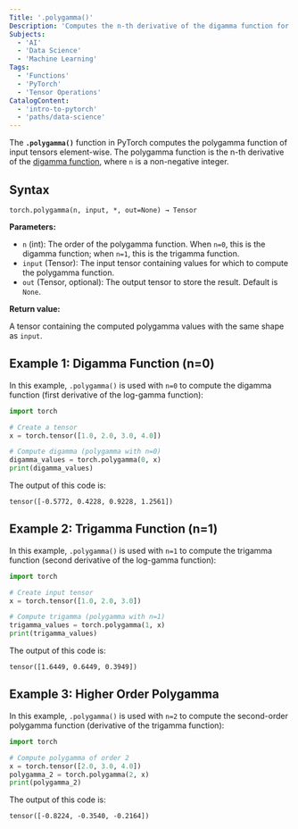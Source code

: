 ```yaml
---
Title: '.polygamma()'
Description: 'Computes the n-th derivative of the digamma function for each element in the input tensor.'
Subjects:
  - 'AI'
  - 'Data Science'
  - 'Machine Learning'
Tags:
  - 'Functions'
  - 'PyTorch'
  - 'Tensor Operations'
CatalogContent:
  - 'intro-to-pytorch'
  - 'paths/data-science'
---
```


The **`.polygamma()`** function in PyTorch computes the polygamma function of input tensors element-wise. The polygamma function is the n-th derivative of the [digamma function](https://www.codecademy.com/resources/docs/pytorch/tensor-operations/digamma), where `n` is a non-negative integer.

## Syntax

```pseudo
torch.polygamma(n, input, *, out=None) → Tensor
```

**Parameters:**

- `n` (int): The order of the polygamma function. When `n=0`, this is the digamma function; when `n=1`, this is the trigamma function.
- `input` (Tensor): The input tensor containing values for which to compute the polygamma function.
- `out` (Tensor, optional): The output tensor to store the result. Default is `None`.

**Return value:**

A tensor containing the computed polygamma values with the same shape as `input`.

## Example 1: Digamma Function (n=0)

In this example, `.polygamma()` is used with `n=0` to compute the digamma function (first derivative of the log-gamma function):

```py
import torch

# Create a tensor
x = torch.tensor([1.0, 2.0, 3.0, 4.0])

# Compute digamma (polygamma with n=0)
digamma_values = torch.polygamma(0, x)
print(digamma_values)
```

The output of this code is:

```shell
tensor([-0.5772, 0.4228, 0.9228, 1.2561])
```

## Example 2: Trigamma Function (n=1)

In this example, `.polygamma()` is used with `n=1` to compute the trigamma function (second derivative of the log-gamma function):

```py
import torch

# Create input tensor
x = torch.tensor([1.0, 2.0, 3.0])

# Compute trigamma (polygamma with n=1)
trigamma_values = torch.polygamma(1, x)
print(trigamma_values)
```

The output of this code is:

```shell
tensor([1.6449, 0.6449, 0.3949])
```

## Example 3: Higher Order Polygamma

In this example, `.polygamma()` is used with `n=2` to compute the second-order polygamma function (derivative of the trigamma function):

```py
import torch

# Compute polygamma of order 2
x = torch.tensor([2.0, 3.0, 4.0])
polygamma_2 = torch.polygamma(2, x)
print(polygamma_2)
```

The output of this code is:

```shell
tensor([-0.8224, -0.3540, -0.2164])
```
